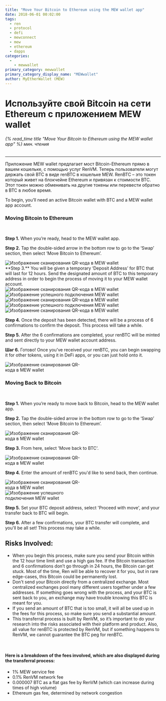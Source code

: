 ```yaml
---
title: "Move Your Bitcoin to Ethereum using the MEW wallet app"
date: 2018-06-01 00:02:00
tags:
  - ren
  - protocol
  - defi
  - mewconnect
  - mew
  - ethereum
  - dapps
categories:
  - 
    - mewwallet
primary_category: mewwallet
primary_category_display_name: "MEWwallet"
author: MyEtherWallet (MEW)
---
```


# **Используйте свой Bitcoin на сети Ethereum с приложением MEW wallet**

###### {% read_time title "Move Your Bitcoin to Ethereum using the MEW wallet app" %} мин. чтения

* * *

Приложение MEW wallet предлагает мост Bitcoin-Ethereum прямо в вашем кошельке, с помощью услуг RenVM. Теперь пользователи могут держать свой BTC в виде renBTC в кошельке MEW. RenBTC – это токен который живет на блокчейне Ethereum и привязан к стоимости BTC. Этот токен можно обменивать на другие токены или перевести обратно в BTC в любое время.

To begin, you’ll need an active Bitcoin wallet with BTC and a MEW wallet app account.

### **Moving Bitcoin to Ethereum**

<br>

**Step 1.** When you’re ready, head to the MEW wallet app.

**Step 2.** Tap the double-sided arrow in the bottom row to go to the ‘Swap’ section, then select ‘Move Bitcoin to Ethereum’.

<div class="wrap-mobile-phone">
<img src="/images/posts/mewconnect/mw1.PNG" alt="Изображение сканирования QR-кода в MEW wallet" />
</div>
**Step 3.** You will be given a temporary ‘Deposit Address’ for BTC that will last for 12 hours. Send the designated amount of BTC to this temporary address in order to begin the process of moving it to your MEW wallet account. 

<div class="d-flex justify-content-space-around flex-wrap margin-0">
  <div class="wrap-mobile-phone">
    <img src="/images/posts/mewconnect/mw2.PNG" alt="Изображение сканирования QR-кода в MEW wallet" />
  </div>
  <div class="wrap-mobile-phone">
    <img src="/images/posts/mewconnect/mw3.PNG" alt="Изображение успешного подключения MEW wallet" />
  </div>
</div>

<div class="d-flex justify-content-space-around flex-wrap margin-0">
  <div class="wrap-mobile-phone">
    <img src="/images/posts/mewconnect/mw8.PNG" alt="Изображение сканирования QR-кода в MEW wallet" />
  </div>
  <div class="wrap-mobile-phone">
    <img src="/images/posts/mewconnect/mw9.PNG" alt="Изображение успешного подключения MEW wallet" />
  </div>
</div>

<div class="wrap-mobile-phone">
  <img src="/images/posts/mewconnect/mw10.PNG" alt="Изображение сканирования QR-кода в MEW wallet" />
</div>

**Step 4.** Once the deposit has been detected, there will be a process of 6 confirmations to confirm the deposit. This process will take a while.

**Step 5.** After the 6 confirmations are completed, your renBTC will be minted and sent directly to your MEW wallet account address.

**Шаг 6.** Готово! Once you’ve received your renBTC, you can begin swapping it for other tokens, using it in DeFi apps, or you can just hold onto it.

<div class="wrap-mobile-phone">
  <img src="/images/posts/mewconnect/mw5.PNG" alt="Изображение сканирования QR-кода в MEW wallet" style="max-width: 250px;" />
</div>

### **Moving Back to Bitcoin**

<br>

**Step 1.** When you’re ready to move back to Bitcoin, head to the MEW wallet app.

**Step 2.** Tap the double-sided arrow in the bottom row to go to the ‘Swap’ section, then select ‘Move Bitcoin to Ethereum’.

<img src="/images/posts/mewconnect/mw1.PNG" alt="Изображение сканирования QR-кода в MEW wallet" style="max-width: 250px;" />

**Step 3.** From here, select 'Move back to BTC'.

<div class="wrap-mobile-phone">
  <img src="/images/posts/mewconnect/mw2.PNG" alt="Изображение сканирования QR-кода в MEW wallet" style="max-width: 250px;"/>
</div>

**Step 4.** Enter the amount of renBTC you'd like to send back, then continue.

<div class="d-flex justify-content-center flex-wrap margin-0">
  <div class="wrap-mobile-phone">
    <img src="/images/posts/mewconnect/mw6.PNG" alt="Изображение сканирования QR-кода в MEW wallet" style="max-width: 250px;" />
  </div>
  <div class="wrap-mobile-phone">
    <img src="/images/posts/mewconnect/mw7.PNG" alt="Изображение успешного подключения MEW wallet" style="max-width: 250px;" />
  </div>
</div>

**Step 5.** Set your BTC deposit address, select 'Proceed with move', and your transfer back to BTC will begin.

**Step 6.** After a few confirmations, your BTC transfer will complete, and you'll be all set! This process may take a while.

## **Risks Involved:**

-   When you begin this process, make sure you send your Bitcoin within the 12 hour time limit and use a high gas fee. If the Bitcoin transaction and 6 confirmations don’t go through in 24 hours, the Bitcoin can get stuck. Most of the time, Ren will be able to recover it for you, but in rare edge-cases, this Bitcoin could be permanently lost.
-   Don't send your Bitcoin directly from a centralized exchange. Most centralized exchanges pool many different users together under a few addresses. If something goes wrong with the process, and your BTC is sent back to you, an exchange may have trouble knowing this BTC is meant for you.
-   If you send an amount of BTC that is too small, it will all be used up in the fees for this process, so make sure you send a substantial amount.
-   This transferral process is built by RenVM, so it’s important to do your research into the risks associated with their platform and product. Also, all value for renBTC is protected by RenVM, but if something happens to RenVM, we cannot guarantee the BTC peg for renBTC.

<br>

#### **Here is a breakdown of the fees involved, which are also displayed during the transferral process:**

-   1% MEW service fee
-   0.1% RenVM network fee
-   0.000007 BTC as a flat gas fee by RenVM (which can increase during times of high volume)
-   Ethereum gas fee, determined by network congestion
